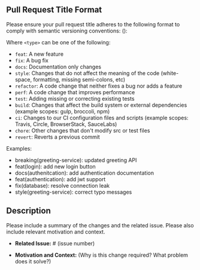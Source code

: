 ## Pull Request Title Format

Please ensure your pull request title adheres to the following format to comply with semantic versioning conventions:
<type>(<scope>): <subject>


Where `<type>` can be one of the following:
- `feat`: A new feature
- `fix`: A bug fix
- `docs`: Documentation only changes
- `style`: Changes that do not affect the meaning of the code (white-space, formatting, missing semi-colons, etc)
- `refactor`: A code change that neither fixes a bug nor adds a feature
- `perf`: A code change that improves performance
- `test`: Adding missing or correcting existing tests
- `build`: Changes that affect the build system or external dependencies (example scopes: gulp, broccoli, npm)
- `ci`: Changes to our CI configuration files and scripts (example scopes: Travis, Circle, BrowserStack, SauceLabs)
- `chore`: Other changes that don't modify src or test files
- `revert`: Reverts a previous commit

Examples:
- breaking(greeting-service): updated greeting API
- feat(login): add new login button
- docs(authenitcation): add authentication documentation
- feat(authentication): add jwt support
- fix(database): resolve connection leak
- style(greeting-service): correct typo messages


## Description

Please include a summary of the changes and the related issue. Please also include relevant motivation and context.

- **Related Issue:** # (issue number)

- **Motivation and Context:** (Why is this change required? What problem does it solve?)
